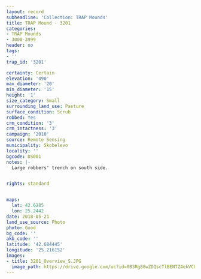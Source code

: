 ```yaml
---
layout: record
subheadline: 'Collection: TRAP Mounds'
title: TRAP Mound - 3201
categories:
- TRAP Mounds
- 3000-3999
header: no
tags:
- ''
trap_id: '3201'

certainty: Certain
elevation: '490'
max_diameter: '20'
min_diameter: '15'
height: '1'
size_category: Small
surrounding_land_use: Pasture
surface_condition: Scrub
robbed: Yes
crm_condition: '3'
crm_intactness: '3'
campaign: '2010'
source: Remote Sensing
municipality: Skobelevo
locality: ''
bgcode: DS001
notes: |-
  Large robbers' trench on south side.


rights: standard


maps:
  lat: 42.6285
  lon: 25.2442
date: 2018-05-21
land_use_source: Photo
photo: Good
bg_code: ''
akb_code: ''
latitude: '42.684445'
longitude: '25.216152'
images:
- title: 3201_Overview_S.JPG
  image_path: https://drive.google.com/uc?id=0B3Rg88wZDQscTlBENTZ4ekVCUzA
---
```

